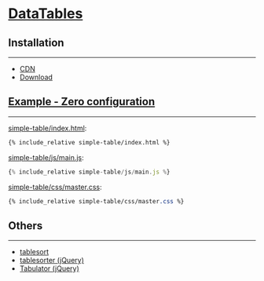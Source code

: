# [DataTables](https://www.datatables.net)

## Installation
---

* [CDN](https://cdn.datatables.net)
* [Download](https://www.datatables.net/download/)

## [Example - Zero configuration](https://www.datatables.net/examples/basic_init/zero_configuration.html)
---

[simple-table/index.html](simple-table/index.html):
```html
{% include_relative simple-table/index.html %}
```

[simple-table/js/main.js](simple-table/js/main.js):
```js
{% include_relative simple-table/js/main.js %}
```

[simple-table/css/master.css](simple-table/css/master.css):
```css
{% include_relative simple-table/css/master.css %}
```

## Others
---

* [tablesort](http://tristen.ca/tablesort/demo/)
* [tablesorter (jQuery)](http://tablesorter.com/docs/)
* [Tabulator (jQuery)](http://tabulator.info)
